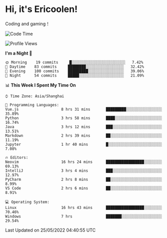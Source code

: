 # Hi, it's Ericoolen!
Coding and gaming！

<!--START_SECTION:waka-->
![Code Time](http://img.shields.io/badge/Code%20Time-279%20hrs%204%20mins-blue)

![Profile Views](http://img.shields.io/badge/Profile%20Views-7-blue)

**I'm a Night 🦉** 

```text
🌞 Morning    19 commits     █░░░░░░░░░░░░░░░░░░░░░░░░   7.42% 
🌆 Daytime    83 commits     ████████░░░░░░░░░░░░░░░░░   32.42% 
🌃 Evening    100 commits    █████████░░░░░░░░░░░░░░░░   39.06% 
🌙 Night      54 commits     █████░░░░░░░░░░░░░░░░░░░░   21.09%

```


📊 **This Week I Spent My Time On** 

```text
⌚︎ Time Zone: Asia/Shanghai

💬 Programming Languages: 
Vue.js                   8 hrs 31 mins       █████████░░░░░░░░░░░░░░░░   35.89% 
Python                   3 hrs 58 mins       ████░░░░░░░░░░░░░░░░░░░░░   16.74% 
Java                     3 hrs 12 mins       ███░░░░░░░░░░░░░░░░░░░░░░   13.51% 
Markdown                 2 hrs 39 mins       ██░░░░░░░░░░░░░░░░░░░░░░░   11.19% 
Jupyter                  1 hr 40 mins        █░░░░░░░░░░░░░░░░░░░░░░░░   7.08%

🔥 Editors: 
Neovim                   16 hrs 24 mins      █████████████████░░░░░░░░   69.13% 
IntelliJ                 3 hrs 4 mins        ███░░░░░░░░░░░░░░░░░░░░░░   12.97% 
PyCharm                  2 hrs 8 mins        ██░░░░░░░░░░░░░░░░░░░░░░░   8.99% 
VS Code                  2 hrs 6 mins        ██░░░░░░░░░░░░░░░░░░░░░░░   8.91%

💻 Operating System: 
Linux                    16 hrs 43 mins      █████████████████░░░░░░░░   70.46% 
Windows                  7 hrs               ███████░░░░░░░░░░░░░░░░░░   29.54%

```


 Last Updated on 25/05/2022 04:40:55 UTC
<!--END_SECTION:waka-->

